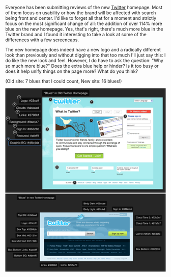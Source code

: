 Everyone has been submitting reviews of the new
[Twitter](https://www.twitter.com) homepage. Most of them focus on usability or
how the brand will be affected with search being front and center. I'd like to
forget all that for a moment and strictly focus on the most significant change
of all: the addition of over 114% more blue on the new homepage. Yes, that's
right, there's much more blue in the Twitter brand and I found it interesting to
take a look at some of the differences with a few screencaps.

The new homepage does indeed have a new logo and a radically different look than
previously and without digging into that too much I'll just say this: I do like
the new look and feel. However, I do have to ask the question: "Why so much more
blue?" Does the extra blue help or hinder? Is it too busy or does it help unify
things on the page more? What do you think?

(Old site: 7 blues that I could count, New site: 16 blues!)

![](/img/1158376-Picture%2014.png)
![](/img/1158377-Picture%2015.png)
